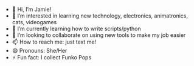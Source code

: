 - 👋 Hi, I’m Jamie!
- 👀 I’m interested in learning new technology, electronics, animatronics, cats, videogames
- 🌱 I’m currently learning how to write scripts/python
- 💞️ I’m looking to collaborate on using new tools to make my job easier
- 📫 How to reach me: just text me!
- 😄 Pronouns: She/Her
- ⚡ Fun fact: I collect Funko Pops

<!---
JBeaton/JBeaton is a ✨ special ✨ repository because its `README.md` (this file) appears on your GitHub profile.
You can click the Preview link to take a look at your changes.
--->
